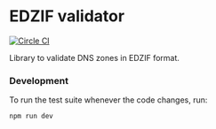 EDZIF validator
===============

[![Circle CI](https://circleci.com/gh/mikl/edzif-validator.svg?style=svg)](https://circleci.com/gh/mikl/edzif-validator)

Library to validate DNS zones in EDZIF format.

### Development

To run the test suite whenever the code changes, run:

    npm run dev

